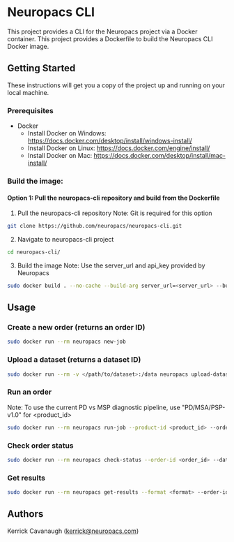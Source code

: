 # Neuropacs CLI

This project provides a CLI for the Neuropacs project via a Docker container. This project provides a Dockerfile to build the Neuropacs CLI Docker image.

## Getting Started

These instructions will get you a copy of the project up and running on your local machine.

### Prerequisites

- Docker
  - Install Docker on Windows: https://docs.docker.com/desktop/install/windows-install/
  - Install Docker on Linux: https://docs.docker.com/engine/install/
  - Install Docker on Mac: https://docs.docker.com/desktop/install/mac-install/

### Build the image:

#### Option 1: Pull the neuropacs-cli repository and build from the Dockerfile

1. Pull the neuropacs-cli repository
   Note: Git is required for this option

```bash
git clone https://github.com/neuropacs/neuropacs-cli.git
```

2. Navigate to neuropacs-cli project

```bash
cd neuropacs-cli/
```

3. Build the image
   Note: Use the server_url and api_key provided by Neuropacs

```bash
sudo docker build . --no-cache --build-arg server_url=<server_url> --build-arg api_key=<api_key> -t neuropacs
```

## Usage

### Create a new order (returns an order ID)

```bash
sudo docker run --rm neuropacs new-job
```

### Upload a dataset (returns a dataset ID)

```bash
sudo docker run --rm -v </path/to/dataset>:/data neuropacs upload-dataset --dataset-path /data --order-id <order_id>
```

### Run an order

Note: To use the current PD vs MSP diagnostic pipeline, use "PD/MSA/PSP-v1.0" for <product_id>

```bash
sudo docker run --rm neuropacs run-job --product-id <product_id> --order-id <order_id> --dataset-id <dataset_id>
```

### Check order status

```bash
sudo docker run --rm neuropacs check-status --order-id <order_id> --dataset-id <dataset_id>
```

### Get results

```bash
sudo docker run --rm neuropacs get-results --format <format> --order-id <order_id> --dataset-id <dataset_id>
```

## Authors

Kerrick Cavanaugh (kerrick@neuropacs.com)
